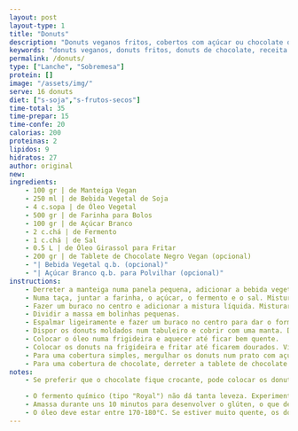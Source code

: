 ```yaml
---
layout: post
layout-type: 1
title: "Donuts"
description: "Donuts veganos fritos, cobertos com açúcar ou chocolate derretido"
keywords: "donuts veganos, donuts fritos, donuts de chocolate, receita de donuts, sobremesa vegana, doces veganos, donuts caseiros, sobremesa fácil, chocolate negro, donuts simples"
permalink: /donuts/
type: ["Lanche", "Sobremesa"]
protein: []
image: "/assets/img/"
serve: 16 donuts
diet: ["s-soja","s-frutos-secos"]
time-total: 35
time-prepar: 15
time-confe: 20
calorias: 200
proteinas: 2
lipidos: 9
hidratos: 27
author: original
new:
ingredients:
    - 100 gr | de Manteiga Vegan
    - 250 ml | de Bebida Vegetal de Soja
    - 4 c.sopa | de Óleo Vegetal
    - 500 gr | de Farinha para Bolos
    - 100 gr | de Açúcar Branco
    - 2 c.chá | de Fermento
    - 1 c.chá | de Sal
    - 0.5 L | de Óleo Girassol para Fritar
    - 200 gr | de Tablete de Chocolate Negro Vegan (opcional)
    - "| Bebida Vegetal q.b. (opcional)"
    - "| Açúcar Branco q.b. para Polvilhar (opcional)"
instructions:
    - Derreter a manteiga numa panela pequena, adicionar a bebida vegetal e o óleo vegetal. Mexer e deixar cozinhar um pouco. Retirar do lume.
    - Numa taça, juntar a farinha, o açúcar, o fermento e o sal. Misturar bem.
    - Fazer um buraco no centro e adicionar a mistura líquida. Misturar com as mãos até ficar bem homogéneo.
    - Dividir a massa em bolinhas pequenas.
    - Espalmar ligeiramente e fazer um buraco no centro para dar o formato de donuts.
    - Dispor os donuts moldados num tabuleiro e cobrir com uma manta. Deixar repousar por algumas horas, até que aumentem de tamanho.
    - Colocar o óleo numa frigideira e aquecer até ficar bem quente.
    - Colocar os donuts na frigideira e fritar até ficarem dourados. Virar os donuts e fritar do outro lado até dourar igualmente. Retirar e colocar num prato forrado com papel absorvente.
    - Para uma cobertura simples, mergulhar os donuts num prato com açúcar enquanto ainda estiverem quentes.
    - Para uma cobertura de chocolate, derreter a tablete de chocolate em banho-maria e, se necessário, adicionar bebida vegetal dependendo de como gostar da cremosidade do chocolate. Mergulhar os donuts até metade no chocolate. Deixar secar antes de servir.
notes:
    - Se preferir que o chocolate fique crocante, pode colocar os donuts no frigorífico após mergulhar, para que a cobertura se solidifique mais rapidamente.

    - O fermento químico (tipo "Royal") não dá tanta leveza. Experimenta substituir por 7g de fermento biológico seco ou 20g de fermento fresco. Dissolve-o na bebida vegetal morna antes de misturar.
    - Amassa durante uns 10 minutos para desenvolver o glúten, o que deixa os donuts mais macios.
    - O óleo deve estar entre 170-180°C. Se estiver muito quente, os donuts fritam rápido por fora mas ficam crus e massudos por dentro.
---
```


